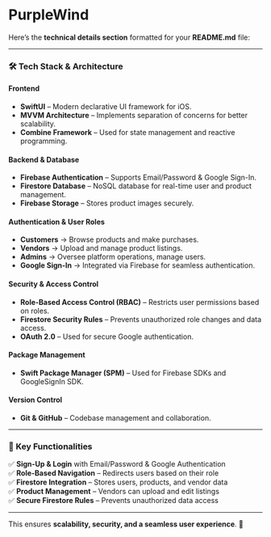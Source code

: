 # PurpleWind
Here’s the **technical details section** formatted for your **README.md** file:  

---

### **🛠️ Tech Stack & Architecture**  

#### **Frontend**  
- **SwiftUI** – Modern declarative UI framework for iOS.  
- **MVVM Architecture** – Implements separation of concerns for better scalability.  
- **Combine Framework** – Used for state management and reactive programming.  

#### **Backend & Database**  
- **Firebase Authentication** – Supports Email/Password & Google Sign-In.  
- **Firestore Database** – NoSQL database for real-time user and product management.  
- **Firebase Storage** – Stores product images securely.  

#### **Authentication & User Roles**  
- **Customers** → Browse products and make purchases.  
- **Vendors** → Upload and manage product listings.  
- **Admins** → Oversee platform operations, manage users.  
- **Google Sign-In** → Integrated via Firebase for seamless authentication.  

#### **Security & Access Control**  
- **Role-Based Access Control (RBAC)** – Restricts user permissions based on roles.  
- **Firestore Security Rules** – Prevents unauthorized role changes and data access.  
- **OAuth 2.0** – Used for secure Google authentication.  

#### **Package Management**  
- **Swift Package Manager (SPM)** – Used for Firebase SDKs and GoogleSignIn SDK.  

#### **Version Control**  
- **Git & GitHub** – Codebase management and collaboration.  

---

### **📌 Key Functionalities**  
✅ **Sign-Up & Login** with Email/Password & Google Authentication  
✅ **Role-Based Navigation** – Redirects users based on their role  
✅ **Firestore Integration** – Stores users, products, and vendor data  
✅ **Product Management** – Vendors can upload and edit listings  
✅ **Secure Firestore Rules** – Prevents unauthorized data access  

---

This ensures **scalability, security, and a seamless user experience**. 🚀
